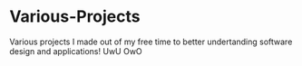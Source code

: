 # Various-Projects

Various projects I made out of my free time to better undertanding software design and applications!
UwU
OwO
